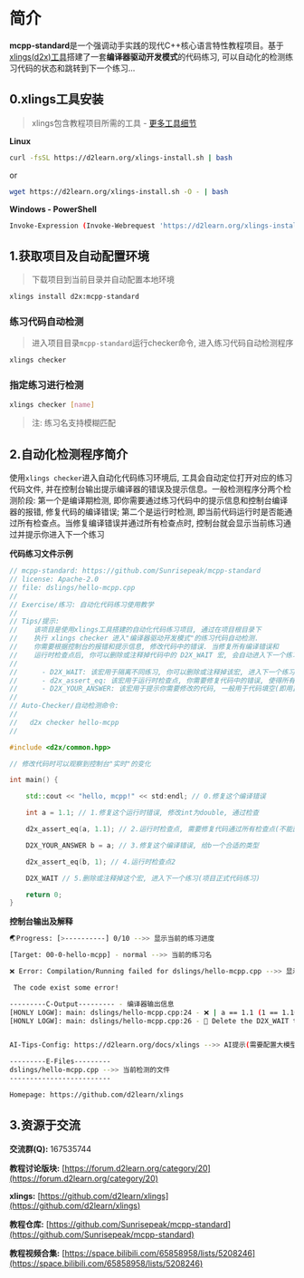 # 简介

**mcpp-standard**是一个强调动手实践的现代C++核心语言特性教程项目。基于[xlings(d2x)工具](https://github.com/Sunrisepeak/mcpp-standard)搭建了一套**编译器驱动开发模式**的代码练习, 可以自动化的检测练习代码的状态和跳转到下一个练习...

## 0.xlings工具安装

> xlings包含教程项目所需的工具 - [更多工具细节](https://github.com/d2learn/xlings)

**Linux**

```bash
curl -fsSL https://d2learn.org/xlings-install.sh | bash
```

or

```bash
wget https://d2learn.org/xlings-install.sh -O - | bash
```

**Windows - PowerShell**

```bash
Invoke-Expression (Invoke-Webrequest 'https://d2learn.org/xlings-install.ps1.txt' -UseBasicParsing).Content
```

## 1.获取项目及自动配置环境

> 下载项目到当前目录并自动配置本地环境

```bash
xlings install d2x:mcpp-standard
```

### 练习代码自动检测

> 进入项目目录`mcpp-standard`运行checker命令, 进入练习代码自动检测程序

```bash
xlings checker
```

### 指定练习进行检测

```bash
xlings checker [name]
```

> 注: 练习名支持模糊匹配

## 2.自动化检测程序简介

使用`xlings checker`进入自动化代码练习环境后, 工具会自动定位打开对应的练习代码文件, 并在控制台输出提示编译器的错误及提示信息。一般检测程序分两个检测阶段: 第一个是编译期检测, 即你需要通过练习代码中的提示信息和控制台编译器的报错, 修复代码的编译错误; 第二个是运行时检测, 即当前代码运行时是否能通过所有检查点。当修复编译错误并通过所有检查点时, 控制台就会显示当前练习通过并提示你进入下一个练习

**代码练习文件示例**

```cpp
// mcpp-standard: https://github.com/Sunrisepeak/mcpp-standard
// license: Apache-2.0
// file: dslings/hello-mcpp.cpp
//
// Exercise/练习: 自动化代码练习使用教学
//
// Tips/提示:
//    该项目是使用xlings工具搭建的自动化代码练习项目, 通过在项目根目录下
//    执行 xlings checker 进入"编译器驱动开发模式"的练习代码自动检测.
//    你需要根据控制台的报错和提示信息, 修改代码中的错误. 当修复所有编译错误和
//    运行时检查点后, 你可以删除或注释掉代码中的 D2X_WAIT 宏, 会自动进入下一个练习.
//
//      - D2X_WAIT: 该宏用于隔离不同练习, 你可以删除或注释掉该宏, 进入下一个练习.
//      - d2x_assert_eq: 该宏用于运行时检查点, 你需要修复代码中的错误, 使得所有
//      - D2X_YOUR_ANSWER: 该宏用于提示你需要修改的代码, 一般用于代码填空(即用正确的代码替换这个宏)
//
// Auto-Checker/自动检测命令:
//
//   d2x checker hello-mcpp
//

#include <d2x/common.hpp>

// 修改代码时可以观察到控制台"实时"的变化

int main() {

    std::cout << "hello, mcpp!" << std:endl; // 0.修复这个编译错误

    int a = 1.1; // 1.修复这个运行时错误, 修改int为double, 通过检查

    d2x_assert_eq(a, 1.1); // 2.运行时检查点, 需要修复代码通过所有检查点(不能直接删除检查点代码)

    D2X_YOUR_ANSWER b = a; // 3.修复这个编译错误, 给b一个合适的类型

    d2x_assert_eq(b, 1); // 4.运行时检查点2

    D2X_WAIT // 5.删除或注释掉这个宏, 进入下一个练习(项目正式代码练习)

    return 0;
}
```

**控制台输出及解释**

```bash
🌏Progress: [>----------] 0/10 -->> 显示当前的练习进度

[Target: 00-0-hello-mcpp] - normal -->> 当前的练习名

❌ Error: Compilation/Running failed for dslings/hello-mcpp.cpp -->> 显示检测状态

 The code exist some error!

---------C-Output--------- - 编译器输出信息
[HONLY LOGW]: main: dslings/hello-mcpp.cpp:24 - ❌ | a == 1.1 (1 == 1.100000) -->> 错误提示及位置(24行)
[HONLY LOGW]: main: dslings/hello-mcpp.cpp:26 - 🥳 Delete the D2X_WAIT to continue...


AI-Tips-Config: https://d2learn.org/docs/xlings -->> AI提示(需要配置大模型的key, 可不使用)

---------E-Files---------
dslings/hello-mcpp.cpp -->> 当前检测的文件
-------------------------

Homepage: https://github.com/d2learn/xlings
```

## 3.资源于交流

**交流群(Q):** 167535744

**教程讨论版块:** [https://forum.d2learn.org/category/20](https://forum.d2learn.org/category/20)

**xlings:** [https://github.com/d2learn/xlings](https://github.com/d2learn/xlings)

**教程仓库:** [https://github.com/Sunrisepeak/mcpp-standard](https://github.com/Sunrisepeak/mcpp-standard)

**教程视频合集:** [https://space.bilibili.com/65858958/lists/5208246](https://space.bilibili.com/65858958/lists/5208246)